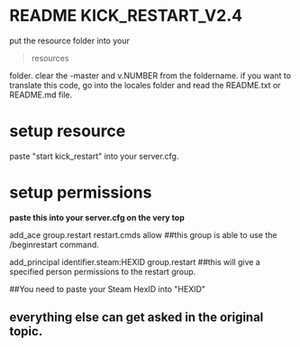 # README KICK_RESTART_V2.4
put the resource folder into your 
> resources 

folder. clear the -master and v.NUMBER from the foldername.
if you want to translate this code, go into the locales folder and read
the README.txt or README.md file.

# setup resource

paste "start kick_restart" into your server.cfg.

# setup permissions

**paste this into your server.cfg on the very top**

add_ace group.restart restart.cmds allow  ##this group is able to use the /beginrestart command.


add_principal identifier.steam:HEXID group.restart ##this will give a specified person permissions to the restart group. 


##You need to paste your Steam HexID into "HEXID"
## everything else can get asked in the original topic.
